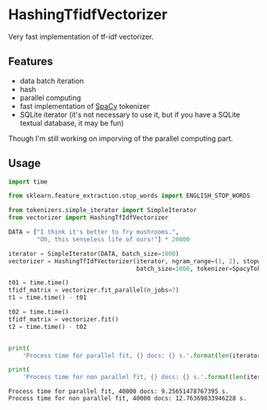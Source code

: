 # HashingTfidfVectorizer
Very fast implementation of tf-idf vectorizer.

## Features

* data batch iteration
* hash
* parallel computing
* fast implementation of [SpaCy](https://spacy.io/) tokenizer
* SQLite iterator (it's not necessary to use it, but if you have a SQLite
textual database, it may be fun)

Though I'm still working on imporving of the parallel computing part.

## Usage

```python
import time

from sklearn.feature_extraction.stop_words import ENGLISH_STOP_WORDS

from tokenizers.simple_iterator import SimpleIterator
from vectorizer import HashingTfIdfVectorizer

DATA = ["I think it's better to fry mushrooms.",
        "Oh, this senseless life of ours!"] * 20000

iterator = SimpleIterator(DATA, batch_size=1000)
vectorizer = HashingTfIdfVectorizer(iterator, ngram_range=(1, 2), stopwords=ENGLISH_STOP_WORDS,
                                    batch_size=1000, tokenizer=SpacyTokenizer())

t01 = time.time()
tfidf_matrix = vectorizer.fit_parallel(n_jobs=7)
t1 = time.time() - t01

t02 = time.time()
tfidf_matrix = vectorizer.fit()
t2 = time.time() - t02


print(
    'Process time for parallel fit, {} docs: {} s.'.format(len(iterator.doc_index), t1))

print(
    'Process time for non parallel fit, {} docs: {} s.'.format(len(iterator.doc_index), t2))
```


```
Process time for parallel fit, 40000 docs: 9.25651478767395 s.
Process time for non parallel fit, 40000 docs: 12.76369833946228 s.
```

